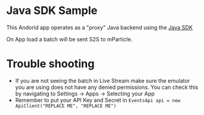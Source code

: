 # Java SDK Sample
This Andorid app operates as a "proxy" Java backend using the [Java SDK](https://github.com/mParticle/mparticle-java-events-sdk)

On App load a batch will be sent S2S to mParticle. 

# Trouble shooting
- If you are not seeing the batch in Live Stream make sure the emulator you are using does not have any denied permissions. You can check this by navigating to Settings -> Apps -> Selecting your App
- Remember to put your API Key and Secret in `EventsApi api = new ApiClient("REPLACE ME", "REPLACE ME")`

